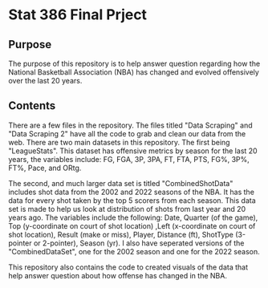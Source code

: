 # Stat 386 Final Prject

## Purpose
The purpose of this repository is to help answer question regarding how the National Basketball Association (NBA) has changed and evolved offensively
over the last 20 years.

## Contents
There are a few files in the repository. The files titled "Data Scraping" and "Data Scraping 2" have all the code to grab and clean our data from the web.
There are two main datasets in this repository. The first being "LeagueStats". This dataset has offensive metrics by season for the last 20 years, the variables
include: FG, FGA, 3P, 3PA,	FT, FTA,	PTS,	FG%,	3P%,	FT%,	Pace, and ORtg.

The second, and much larger data set is titled "CombinedShotData" includes shot data from the 2002 and 2022 seasons of the NBA. It has the data for every shot taken by the top 5 scorers
from each season. This data set is made to help us look at distribution of shots from last year and 20 years ago. The variables include the following:
Date, Quarter (of the game), Top (y-coordinate on court of shot location) ,Left (x-coordinate on court of shot location), Result (make or miss),
Player, Distance (ft), ShotType (3-pointer or 2-pointer), Season (yr).
I also have seperated versions of the "CombinedDataSet", one for the 2002 season and one for the 2022 season.

This repository also contains the code to created visuals of the data that help answer question about how offense has changed in the NBA.
